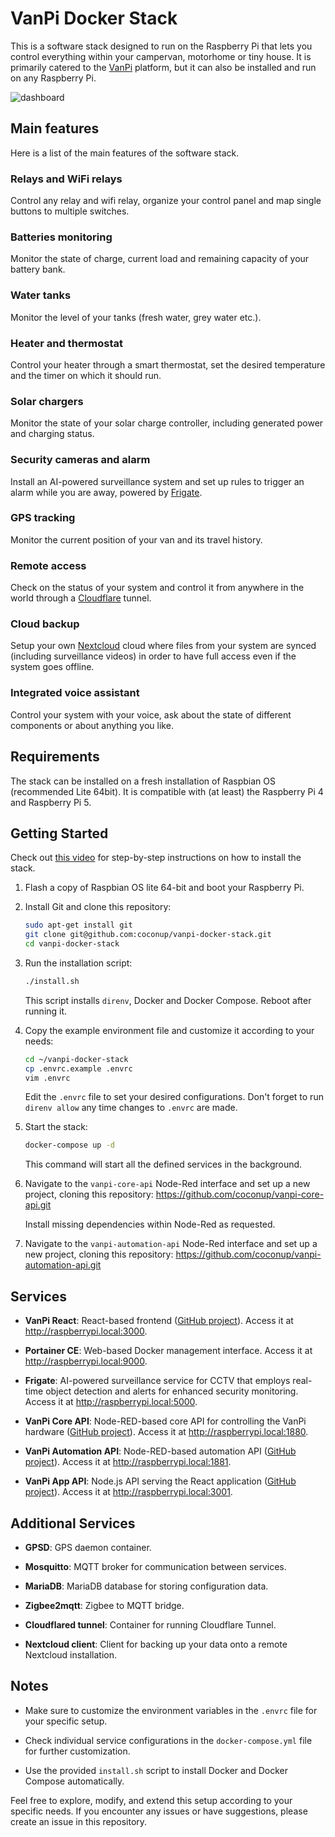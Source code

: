 # VanPi Docker Stack

This is a software stack designed to run on the Raspberry Pi that lets you control everything within your campervan, motorhome or tiny house. It is primarily catered to the [VanPi](https://pekaway.de/) platform, but it can also be installed and run on any Raspberry Pi.

![dashboard](https://i.ibb.co/ZG2ZbzM/vanpi-dashboard.png)

## Main features

Here is a list of the main features of the software stack.

### Relays and WiFi relays

Control any relay and wifi relay, organize your control panel and map single buttons to multiple switches.

### Batteries monitoring

Monitor the state of charge, current load and remaining capacity of your battery bank.

### Water tanks

Monitor the level of your tanks (fresh water, grey water etc.).

### Heater and thermostat

Control your heater through a smart thermostat, set the desired temperature and the timer on which it should run.

### Solar chargers

Monitor the state of your solar charge controller, including generated power and charging status.

### Security cameras and alarm

Install an AI-powered surveillance system and set up rules to trigger an alarm while you are away, powered by [Frigate](https://frigate.video/).

### GPS tracking

Monitor the current position of your van and its travel history.

### Remote access

Check on the status of your system and control it from anywhere in the world through a [Cloudflare](https://cloudflare.com/) tunnel.

### Cloud backup

Setup your own [Nextcloud](https://nextcloud.com/) cloud where files from your system are synced (including surveillance videos) in order to have full access even if the system goes offline.

### Integrated voice assistant

Control your system with your voice, ask about the state of different components or about anything you like.

## Requirements

The stack can be installed on a fresh installation of Raspbian OS (recommended Lite 64bit). It is compatible with (at least) the Raspberry Pi 4 and Raspberry Pi 5.

## Getting Started

Check out [this video](https://www.youtube.com/watch?v=a_yJqSot-Hc) for step-by-step instructions on how to install the stack.

1.  Flash a copy of Raspbian OS lite 64-bit and boot your Raspberry Pi.

2.  Install Git and clone this repository:
    
    ```bash
    sudo apt-get install git
    git clone git@github.com:coconup/vanpi-docker-stack.git
    cd vanpi-docker-stack
    ```

3.  Run the installation script:
    
    ```bash
    ./install.sh
    ```
    
    This script installs `direnv`, Docker and Docker Compose. Reboot after running it.

4.  Copy the example environment file and customize it according to your needs:
    
    ```bash
    cd ~/vanpi-docker-stack
    cp .envrc.example .envrc
    vim .envrc
    ```
    
    Edit the `.envrc` file to set your desired configurations. Don't forget to run `direnv allow` any time changes to `.envrc` are made.
    

5.  Start the stack:
    
    ```bash
    docker-compose up -d
    ```
    
    This command will start all the defined services in the background.

6.  Navigate to the `vanpi-core-api` Node-Red interface and set up a new project, cloning this repository: https://github.com/coconup/vanpi-core-api.git

    Install missing dependencies within Node-Red as requested.

7.  Navigate to the `vanpi-automation-api` Node-Red interface and set up a new project, cloning this repository: https://github.com/coconup/vanpi-automation-api.git

## Services

  - **VanPi React**: React-based frontend ([GitHub project](https://github.com/coconup/vanpi-react)). Access it at http://raspberrypi.local:3000.

  - **Portainer CE**: Web-based Docker management interface. Access it at http://raspberrypi.local:9000.

  - **Frigate**: AI-powered surveillance service for CCTV that employs real-time object detection and alerts for enhanced security monitoring. Access it at http://raspberrypi.local:5000.
    
  - **VanPi Core API**: Node-RED-based core API for controlling the VanPi hardware ([GitHub project](https://github.com/coconup/vanpi-core-api)). Access it at http://raspberrypi.local:1880.
    
  - **VanPi Automation API**: Node-RED-based automation API ([GitHub project](https://github.com/coconup/vanpi-automation-api)). Access it at http://raspberrypi.local:1881.

  - **VanPi App API**: Node.js API serving the React application ([GitHub project](https://github.com/coconup/vanpi-app-api)). Access it at http://raspberrypi.local:3001.
    

## Additional Services
    
  - **GPSD**: GPS daemon container.
    
  - **Mosquitto**: MQTT broker for communication between services.
    
  - **MariaDB**: MariaDB database for storing configuration data.
    
  - **Zigbee2mqtt**: Zigbee to MQTT bridge.
    
  - **Cloudflared tunnel**: Container for running Cloudflare Tunnel.
    
  - **Nextcloud client**: Client for backing up your data onto a remote Nextcloud installation.
    

## Notes

  - Make sure to customize the environment variables in the `.envrc` file for your specific setup.
    
  - Check individual service configurations in the `docker-compose.yml` file for further customization.
    
  - Use the provided `install.sh` script to install Docker and Docker Compose automatically.
    

Feel free to explore, modify, and extend this setup according to your specific needs. If you encounter any issues or have suggestions, please create an issue in this repository.
